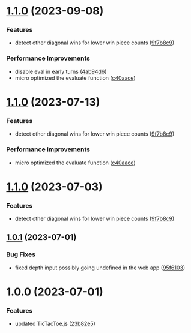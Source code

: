 # [1.1.0](https://github.com/mrdcvlsc/minimax-tic-tac-toe/compare/v1.0.1...v1.1.0) (2023-09-08)


### Features

* detect other diagonal wins for lower win piece counts ([9f7b8c9](https://github.com/mrdcvlsc/minimax-tic-tac-toe/commit/9f7b8c93b2c6686314b7b45249d0f4748b8f3143))


### Performance Improvements

* disable eval in early turns ([4ab94d6](https://github.com/mrdcvlsc/minimax-tic-tac-toe/commit/4ab94d6da0d990b04b3740c6e8eae039ef20c140))
* micro optimized the evaluate function ([c40aace](https://github.com/mrdcvlsc/minimax-tic-tac-toe/commit/c40aace9ec18120af1348133d1383b43c83eaf93))

# [1.1.0](https://github.com/mrdcvlsc/minimax-tic-tac-toe/compare/v1.0.1...v1.1.0) (2023-07-13)

### Features

- detect other diagonal wins for lower win piece counts ([9f7b8c9](https://github.com/mrdcvlsc/minimax-tic-tac-toe/commit/9f7b8c93b2c6686314b7b45249d0f4748b8f3143))

### Performance Improvements

- micro optimized the evaluate function ([c40aace](https://github.com/mrdcvlsc/minimax-tic-tac-toe/commit/c40aace9ec18120af1348133d1383b43c83eaf93))

# [1.1.0](https://github.com/mrdcvlsc/minimax-tic-tac-toe/compare/v1.0.1...v1.1.0) (2023-07-03)

### Features

- detect other diagonal wins for lower win piece counts ([9f7b8c9](https://github.com/mrdcvlsc/minimax-tic-tac-toe/commit/9f7b8c93b2c6686314b7b45249d0f4748b8f3143))

## [1.0.1](https://github.com/mrdcvlsc/minimax-tic-tac-toe/compare/v1.0.0...v1.0.1) (2023-07-01)

### Bug Fixes

- fixed depth input possibly going undefined in the web app ([95f6103](https://github.com/mrdcvlsc/minimax-tic-tac-toe/commit/95f61036d881bf09b94a99fa9e7922356ca1275b))

# 1.0.0 (2023-07-01)

### Features

- updated TicTacToe.js ([23b82e5](https://github.com/mrdcvlsc/minimax-tic-tac-toe/commit/23b82e5f5f0fb63a5e020da1ec00d7e67c24df0a))
